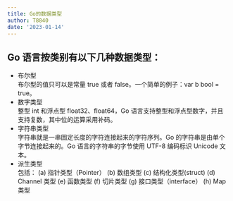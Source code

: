 ```yaml
---
title: Go的数据类型
author: T8840
date: '2023-01-14'
---
```



## Go 语言按类别有以下几种数据类型：

- 布尔型  
布尔型的值只可以是常量 true 或者 false。一个简单的例子：var b bool = true。
- 数字类型  
整型 int 和浮点型 float32、float64，Go 语言支持整型和浮点型数字，并且支持复数，其中位的运算采用补码。
- 字符串类型  
字符串就是一串固定长度的字符连接起来的字符序列。Go 的字符串是由单个字节连接起来的。Go 语言的字符串的字节使用 UTF-8 编码标识 Unicode 文本。
- 派生类型  
包括：
(a) 指针类型（Pointer）
(b) 数组类型
(c) 结构化类型(struct)
(d) Channel 类型
(e) 函数类型
(f) 切片类型
(g) 接口类型（interface）
(h) Map 类型